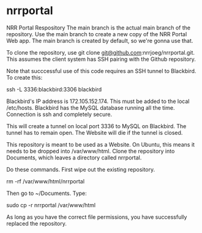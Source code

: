 # nrrportal
NRR Portal Respository
The main branch is the actual main branch of the repository. Use the main branch to create a new copy of the NRR Portal Web app. The main branch is created by default, so we're gonna use that.

To clone the repository, use git clone git@github.com:nrrjoeg/nrrportal.git. This assumes the client system has SSH pairing with the Github repository.

Note that succcessful use of this code requires an SSH tunnel to Blackbird. To create this:

ssh -L 3336:blackbird:3306 blackbird

Blackbird's IP address is 172.105.152.174. This must be added to the local /etc/hosts. Blackbird has the MySQL database running all the time. Connection is ssh and completely secure.

This will create a tunnel on local port 3336 to MySQL on Blackbird. The tunnel has to remain open. The Website will die if the tunnel is closed.

This repository is meant to be used as a Website. On Ubuntu, this means it needs to be dropped into /var/www/html. Clone the repository into Documents, which leaves a directory called nrrportal.

Do these commands. First wipe out the existing repository.

rm -rf /var/www/html/nrrportal

Then go to ~/Documents. Type:

sudo cp -r nrrportal /var/www/html

As long as you have the correct file permissions, you have successfully replaced the repository.

